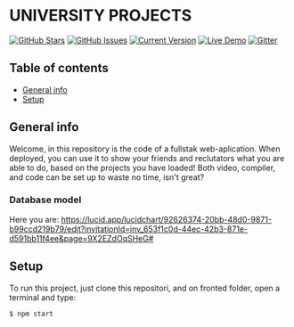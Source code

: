 UNIVERSITY PROJECTS
============
[![GitHub Stars](https://img.shields.io/github/stars/EdinsonUwU/UNIVERSITY_PROJECTS)](https://github.com/EdinsonUwU/UNIVERSITY_PROJECTS/stargazers) [![GitHub Issues](https://img.shields.io/github/issues/EdinsonUwU/UNIVERSITY_PROJECTS.svg)](https://github.com/EdinsonUwU/UNIVERSITY_PROJECTS/issues) [![Current Version](https://img.shields.io/badge/version-0.0.0-green.svg)](https://github.com/EdinsonUwU/UNIVERSITY_PROJECTS) [![Live Demo](https://img.shields.io/badge/demo-online-green.svg)](https://igorantun.com/chat) [![Gitter](https://badges.gitter.im/Join%20Chat.svg)](https://gitter.im/IgorAntun/node-chat?utm_source=badge&utm_medium=badge&utm_campaign=pr-badge)

## Table of contents
* [General info](#general-info)
* [Setup](#setup)

## General info
Welcome, in this repository is the code of a fullstak web-aplication. When deployed, you can use it to show your friends and reclutators what you are able to do, based on the projects you have loaded! Both video, compiler, and code can be set up to waste no time, isn't great?
### Database model
Here you are: https://lucid.app/lucidchart/92626374-20bb-48d0-9871-b99ccd219b79/edit?invitationId=inv_653f1c0d-44ec-42b3-871e-d591bb11f4ee&page=9X2EZdOqSHeG#
	
## Setup
To run this project, just clone this repositori, and on fronted folder, open a terminal and type:

```
$ npm start
```